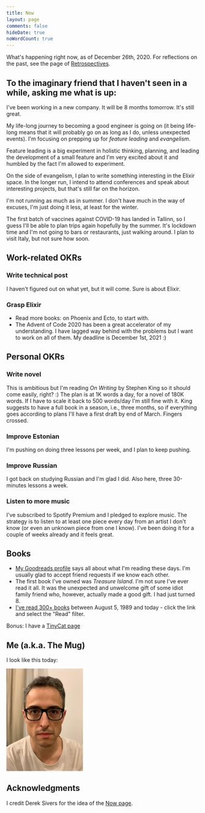 ```yaml
---
title: Now
layout: page
comments: false
hideDate: true
noWordCount: true
---
```


What's happening right now, as of December 26th, 2020. For reflections on the past, see the page of [Retrospectives](/retrospectives.html).

## To the imaginary friend that I haven't seen in a while, asking me what is up:

I've been working in a new company. It will be 8 months tomorrow. It's still great.

My life-long journey to becoming a good engineer is going on (it being life-long means that it will probably go on as long as I do, unless unexpected events). I'm focusing on prepping up for _feature leading_ and _evangelism_.

Feature leading is a big experiment in holistic thinking, planning, and leading the development of a small feature and I'm very excited about it and humbled by the fact I'm allowed to experiment.

On the side of evangelism, I plan to write something interesting in the Elixir space. In the longer run, I intend to attend conferences and speak about interesting projects, but that's still far on the horizon.

I'm not running as much as in summer. I don't have much in the way of excuses, I'm just doing it less, at least for the winter.

The first batch of vaccines against COVID-19 has landed in Tallinn, so I guess I'll be able to plan trips again hopefully by the summer. It's lockdown time and I'm not going to bars or restaurants, just walking around. I plan to visit Italy, but not sure how soon.

## Work-related OKRs

### Write technical post

I haven't figured out on what yet, but it will come. Sure is about Elixir.

### Grasp Elixir

- Read more books: on Phoenix and Ecto, to start with.
- The Advent of Code 2020 has been a great accelerator of my understanding. I have lagged way behind with the problems but I want to work on all of them. My deadline is December 1st, 2021 :)

## Personal OKRs

### Write novel

This is ambitious but I'm reading _On Writing_ by Stephen King so it should come easily, right? :) The plan is at 1K words a day, for a novel of 180K words. If I have to scale it back to 500 words/day I'm still fine with it. King suggests to have a full book in a season, i.e., three months, so if everything goes according to plans I'll have a first draft by end of March. Fingers crossed.

### Improve Estonian

I'm pushing on doing three lessons per week, and I plan to keep pushing.

### Improve Russian

I got back on studying Russian and I'm glad I did. Also here, three 30-minutes lessons a week.

### Listen to more music

I've subscribed to Spotify Premium and I pledged to explore music. The strategy is to listen to at least one piece every day from an artist I don't know (or even an unknown piece from one I know). I've been doing it for a couple of weeks already and it feels great.

## Books

- [My Goodreads profile](//www.goodreads.com/sturmer) says all about what I'm reading these days. I'm usually glad to accept friend requests if we know each other.
- The first book I've owned was _Treasure Island_. I'm not sure I've ever read it all. It was the unexpected and unwelcome gift of some idiot family friend who, however, actually made a good gift. I had just turned 8.
- [I've read 300+ books](//www.librarything.com/catalog/sturmer) between August 5, 1989 and today - click the link and select the "Read" filter.

Bonus: I have a [TinyCat page](//www.librarycat.org/lib/sturmer)

## Me (a.k.a. The Mug)

I look like this today:

<img src="/images/now/me-now-2020-12-23-16.59.jpg" width="200" alt="Me (2020-12-23 16:59)" />

## Acknowledgments

I credit Derek Sivers for the idea of the [Now page](https://sivers.org/nowff).
